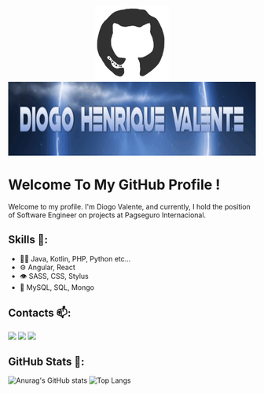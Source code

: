 <div align="center">
<img src="https://github.com/dhvalente/dhvalente/blob/main/octo.gif" alt="GitHub Logo" width="150" height="150" />

</div>
<img src="https://github.com/dhvalente/dhvalente/blob/main/name.gif" alt="GitHub Logo" height="150" />

# Welcome To My GitHub Profile !

Welcome to my profile. I'm Diogo Valente, and currently, I hold the position of Software Engineer on projects at Pagseguro Internacional.


## Skills  🔭:
- 👨‍💻 Java, Kotlin, PHP, Python etc...
- ⚙️ Angular, React
- 👁️ SASS, CSS, Stylus
- 💽 MySQL, SQL, Mongo

## Contacts  📫:

<div>
<a href = "mailto:diogohvalente@gmail.com"><img src="https://img.shields.io/badge/Gmail-D14836?style=for-the-badge&logo=gmail&logoColor=white" target="_blank"></a>
<a href="https://www.linkedin.com/in/diogo-henrique-valente" target="_blank"><img src="https://img.shields.io/badge/-LinkedIn-%230077B5?style=for-the-badge&logo=linkedin&logoColor=white" target="_blank"></a>   
<a href="https://wa.me/5544999801158" alt="WhatsApp" target="_blank">
<img src="https://img.shields.io/badge/-WhatsApp-25d366?style=for-the-badge&logo=whatsapp&logoColor=white&link=https://wa.me/5544999801158"/></a>
</div>

## GitHub Stats  📌:

![Anurag's GitHub stats](https://github-readme-stats.vercel.app/api?username=dhvalente&show_icons=true&theme=radical)
![Top Langs](https://github-readme-stats-git-masterrstaa-rickstaa.vercel.app/api/top-langs/?username=dhvalente&layout=compact&bg_color=000&border_color=30A3DC&title_color=E94D5F&text_color=FFF)

